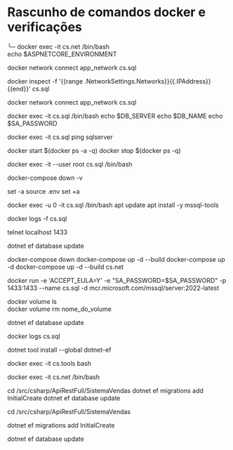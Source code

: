 # Rascunho de comandos docker e verificações

╰─ docker exec -it cs.net /bin/bash                                                                      
echo $ASPNETCORE_ENVIRONMENT

docker network connect app_network cs.sql

docker inspect -f '{{range .NetworkSettings.Networks}}{{.IPAddress}}{{end}}' cs.sql

docker network connect app_network cs.sql

docker exec -it cs.sql /bin/bash
echo $DB_SERVER
echo $DB_NAME
echo $SA_PASSWORD

docker exec -it cs.sql ping sqlserver

docker start $(docker ps -a -q)
docker stop $(docker ps -q)

docker exec -it --user root cs.sql /bin/bash

docker-compose down -v

set -a
source .env
set +a


docker exec -u 0 -it cs.sql /bin/bash
apt update
apt install -y mssql-tools


docker logs -f cs.sql

telnet localhost 1433

dotnet ef database update

docker-compose down
docker-compose up -d --build 
docker-compose up -d
docker-compose up -d --build cs.net


docker run -e 'ACCEPT_EULA=Y' -e "SA_PASSWORD=$SA_PASSWORD" -p 1433:1433 --name cs.sql -d mcr.microsoft.com/mssql/server:2022-latest


docker volume ls  
docker volume rm nome_do_volume


dotnet ef database update


docker logs cs.sql

dotnet tool install --global dotnet-ef


docker exec -it cs.tools bash

docker exec -it cs.net /bin/bash

cd /src/csharp/ApiRestFull/SistemaVendas
dotnet ef migrations add InitialCreate
dotnet ef database update


cd /src/csharp/ApiRestFull/SistemaVendas


dotnet ef migrations add InitialCreate

 
dotnet ef database update



 

